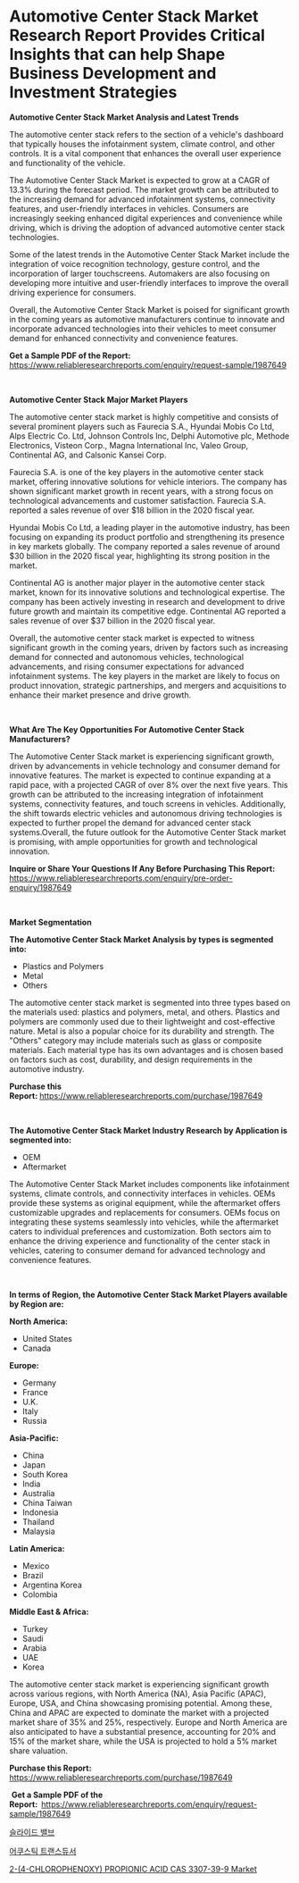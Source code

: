 <p><h1>Automotive Center Stack Market Research Report Provides Critical Insights that can help Shape Business Development and Investment Strategies</h1></p><p><strong>Automotive Center Stack Market Analysis and Latest Trends</strong></p>
<p><p>The automotive center stack refers to the section of a vehicle's dashboard that typically houses the infotainment system, climate control, and other controls. It is a vital component that enhances the overall user experience and functionality of the vehicle.</p><p>The Automotive Center Stack Market is expected to grow at a CAGR of 13.3% during the forecast period. The market growth can be attributed to the increasing demand for advanced infotainment systems, connectivity features, and user-friendly interfaces in vehicles. Consumers are increasingly seeking enhanced digital experiences and convenience while driving, which is driving the adoption of advanced automotive center stack technologies.</p><p>Some of the latest trends in the Automotive Center Stack Market include the integration of voice recognition technology, gesture control, and the incorporation of larger touchscreens. Automakers are also focusing on developing more intuitive and user-friendly interfaces to improve the overall driving experience for consumers.</p><p>Overall, the Automotive Center Stack Market is poised for significant growth in the coming years as automotive manufacturers continue to innovate and incorporate advanced technologies into their vehicles to meet consumer demand for enhanced connectivity and convenience features.</p></p>
<p><strong>Get a Sample PDF of the Report:&nbsp;</strong> <a href="https://www.reliableresearchreports.com/enquiry/request-sample/1987649">https://www.reliableresearchreports.com/enquiry/request-sample/1987649</a></p>
<p>&nbsp;</p>
<p><strong>Automotive Center Stack Major Market Players</strong></p>
<p><p>The automotive center stack market is highly competitive and consists of several prominent players such as Faurecia S.A., Hyundai Mobis Co Ltd, Alps Electric Co. Ltd, Johnson Controls Inc, Delphi Automotive plc, Methode Electronics, Visteon Corp., Magna International Inc, Valeo Group, Continental AG, and Calsonic Kansei Corp.</p><p>Faurecia S.A. is one of the key players in the automotive center stack market, offering innovative solutions for vehicle interiors. The company has shown significant market growth in recent years, with a strong focus on technological advancements and customer satisfaction. Faurecia S.A. reported a sales revenue of over $18 billion in the 2020 fiscal year.</p><p>Hyundai Mobis Co Ltd, a leading player in the automotive industry, has been focusing on expanding its product portfolio and strengthening its presence in key markets globally. The company reported a sales revenue of around $30 billion in the 2020 fiscal year, highlighting its strong position in the market.</p><p>Continental AG is another major player in the automotive center stack market, known for its innovative solutions and technological expertise. The company has been actively investing in research and development to drive future growth and maintain its competitive edge. Continental AG reported a sales revenue of over $37 billion in the 2020 fiscal year.</p><p>Overall, the automotive center stack market is expected to witness significant growth in the coming years, driven by factors such as increasing demand for connected and autonomous vehicles, technological advancements, and rising consumer expectations for advanced infotainment systems. The key players in the market are likely to focus on product innovation, strategic partnerships, and mergers and acquisitions to enhance their market presence and drive growth.</p></p>
<p>&nbsp;</p>
<p><strong>What Are The Key Opportunities For Automotive Center Stack Manufacturers?</strong></p>
<p><p>The Automotive Center Stack market is experiencing significant growth, driven by advancements in vehicle technology and consumer demand for innovative features. The market is expected to continue expanding at a rapid pace, with a projected CAGR of over 8% over the next five years. This growth can be attributed to the increasing integration of infotainment systems, connectivity features, and touch screens in vehicles. Additionally, the shift towards electric vehicles and autonomous driving technologies is expected to further propel the demand for advanced center stack systems.Overall, the future outlook for the Automotive Center Stack market is promising, with ample opportunities for growth and technological innovation.</p></p>
<p><strong>Inquire or Share Your Questions If Any Before Purchasing This Report:</strong> <a href="https://www.reliableresearchreports.com/enquiry/pre-order-enquiry/1987649">https://www.reliableresearchreports.com/enquiry/pre-order-enquiry/1987649</a></p>
<p>&nbsp;</p>
<p><strong>Market Segmentation</strong></p>
<p><strong>The Automotive Center Stack Market Analysis by types is segmented into:</strong></p>
<p><ul><li>Plastics and Polymers</li><li>Metal</li><li>Others</li></ul></p>
<p><p>The automotive center stack market is segmented into three types based on the materials used: plastics and polymers, metal, and others. Plastics and polymers are commonly used due to their lightweight and cost-effective nature. Metal is also a popular choice for its durability and strength. The "Others" category may include materials such as glass or composite materials. Each material type has its own advantages and is chosen based on factors such as cost, durability, and design requirements in the automotive industry.</p></p>
<p><strong>Purchase this Report:&nbsp;</strong><a href="https://www.reliableresearchreports.com/purchase/1987649">https://www.reliableresearchreports.com/purchase/1987649</a></p>
<p>&nbsp;</p>
<p><strong>The Automotive Center Stack Market Industry Research by Application is segmented into:</strong></p>
<p><ul><li>OEM</li><li>Aftermarket</li></ul></p>
<p><p>The Automotive Center Stack Market includes components like infotainment systems, climate controls, and connectivity interfaces in vehicles. OEMs provide these systems as original equipment, while the aftermarket offers customizable upgrades and replacements for consumers. OEMs focus on integrating these systems seamlessly into vehicles, while the aftermarket caters to individual preferences and customization. Both sectors aim to enhance the driving experience and functionality of the center stack in vehicles, catering to consumer demand for advanced technology and convenience features.</p></p>
<p>&nbsp;</p>
<p><strong>In terms of Region, the Automotive Center Stack Market Players available by Region are:</strong></p>
<p>
    <p> <strong> North America: </strong>
        <ul>
            <li>United States</li>
            <li>Canada</li>
        </ul>
        </p> 
    <p> <strong> Europe: </strong>
        <ul>
            <li>Germany</li>
            <li>France</li>
            <li>U.K.</li>
            <li>Italy</li>
            <li>Russia</li>
        </ul>
        </p> 
    <p> <strong> Asia-Pacific: </strong>
        <ul>
            <li>China</li>
            <li>Japan</li>
            <li>South Korea</li>
            <li>India</li>
            <li>Australia</li>
            <li>China Taiwan</li>
            <li>Indonesia</li>
            <li>Thailand</li>
            <li>Malaysia</li>
        </ul>
        </p> 
    <p> <strong> Latin America: </strong>
        <ul>
            <li>Mexico</li>
            <li>Brazil</li>
            <li>Argentina Korea</li>
            <li>Colombia</li>
        </ul>
        </p> 
    <p> <strong> Middle East & Africa: </strong>
        <ul>
            <li>Turkey</li>
            <li>Saudi</li>
            <li>Arabia</li>
            <li>UAE</li>
            <li>Korea</li>
        </ul>
    </p>
    </p>
<p><p>The automotive center stack market is experiencing significant growth across various regions, with North America (NA), Asia Pacific (APAC), Europe, USA, and China showcasing promising potential. Among these, China and APAC are expected to dominate the market with a projected market share of 35% and 25%, respectively. Europe and North America are also anticipated to have a substantial presence, accounting for 20% and 15% of the market share, while the USA is projected to hold a 5% market share valuation.</p></p>
<p><strong>Purchase this Report: </strong><a href="https://www.reliableresearchreports.com/purchase/1987649">https://www.reliableresearchreports.com/purchase/1987649</a></p>
<p>&nbsp;<strong>Get a Sample PDF of the Report:&nbsp;&nbsp;</strong><a href="https://www.reliableresearchreports.com/enquiry/request-sample/1987649">https://www.reliableresearchreports.com/enquiry/request-sample/1987649</a></p>
<p><strong></strong></p>
<p><p><a href="https://medium.com/@cgj978890309/%EC%8A%AC%EB%9D%BC%EC%9D%B4%EB%93%9C-%EB%B0%B8%EB%B8%8C-%EC%8B%9C%EC%9E%A5-%EC%9C%A0%ED%98%95-%EC%9D%91%EC%9A%A9-%EB%B0%8F-%EC%A7%80%EB%A6%AC%EC%A0%81%EC%9D%B8-%EC%B8%A1%EB%A9%B4%EC%9C%BC%EB%A1%9C%EC%9D%98-%EC%B2%B4%EA%B3%84%EC%A0%81%EC%9D%B8-%ED%8F%89%EA%B0%80-70f09bcab046">슬라이드 밸브</a></p><p><a href="https://medium.com/@cgj978890309/%EC%9D%8C%ED%96%A5-%EB%B3%80%ED%99%98%EC%9E%A5%EC%B9%98-%EC%8B%9C%EC%9E%A5-%EB%B6%84%EC%84%9D-%EA%B8%80%EB%A1%9C%EB%B2%8C-%EC%82%B0%EC%97%85-%EC%A0%84%EB%A7%9D%EA%B3%BC-%EC%98%88%EC%B8%A1-2024%EB%85%84%EB%B6%80%ED%84%B0-2031%EB%85%84%EA%B9%8C%EC%A7%80-3fd06e907179">어쿠스틱 트랜스듀서</a></p><p><a href="https://view.publitas.com/reportprime-1/2-4-chlorophenoxy-propionic-acid-cas-3307-39-9-market-furnish-information-about-market-size-market-share-market-dynamics-and-projections-spanning-from-2023-to-2030/">2-(4-CHLOROPHENOXY) PROPIONIC ACID CAS 3307-39-9 Market</a></p></p>